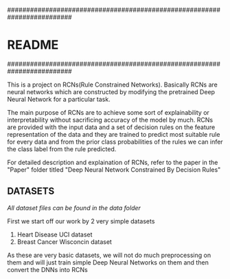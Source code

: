 #########################################################################

# README

#########################################################################

This is a project on RCNs(Rule Constrained Networks). Basically RCNs are neural networks which are constructed by modifying the pretrained Deep Neural Network for a particular task.

The main purpose of RCNs are to achieve some sort of explainability or interpretability without sacrificing accuracy of the model by much. RCNs are provided with the input data and a set of decision rules on the feature representation of the data and they are trained to predict most suitable rule for every data and from the prior class probabilities of the rules we can infer the class label from the rule predicted.

For detailed description and explaination of RCNs, refer to the paper in the "Paper" folder titled "Deep Neural Network Constrained By Decision Rules"


## DATASETS

_All dataset files can be found in the data folder_

First we start off our work by 2 very simple datasets
1. Heart Disease UCI dataset
1. Breast Cancer Wisconcin dataset

As these are very basic datasets, we will not do much preprocessing on them and will just train simple Deep Neural Networks on them and then convert the DNNs into RCNs 
